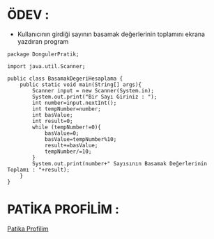 # ÖDEV : 
* Kullanıcının girdiği sayının basamak değerlerinin toplamını ekrana yazdıran program
```
package DongulerPratik;

import java.util.Scanner;

public class BasamakDegeriHesaplama {
    public static void main(String[] args){
        Scanner input = new Scanner(System.in);
        System.out.print("Bir Sayı Giriniz : ");
        int number=input.nextInt();
        int tempNumber=number;
        int basValue;
        int result=0;
        while (tempNumber!=0){
            basValue=0;
            basValue=tempNumber%10;
            result+=basValue;
            tempNumber/=10;
        }
        System.out.print(number+" Sayısının Basamak Değerlerinin Toplamı : "+result);
    }
}
```
# PATİKA PROFİLİM :
<a href='https://academy.patika.dev/tr/profile'><u>Patika Profilim</u></a>